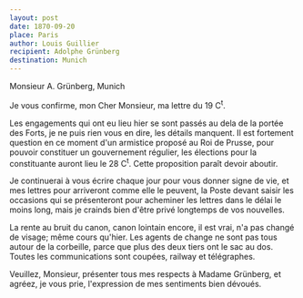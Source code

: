 ```yaml
---
layout: post
date: 1870-09-20
place: Paris
author: Louis Guillier
recipient: Adolphe Grünberg
destination: Munich
---
```


Monsieur A. Grünberg, Munich


Je vous confirme, mon Cher Monsieur, ma lettre du 19 C<sup>t</sup>.

Les engagements qui ont eu lieu hier se sont passés au dela de la portée des
Forts, je ne puis rien vous en dire, les détails manquent. Il est fortement
question en ce moment d'un armistice proposé au Roi de Prusse, pour pouvoir
constituer un gouvernement régulier, les élections pour la constituante auront
lieu le 28 C<sup>t</sup>. Cette proposition paraît devoir aboutir.

Je continuerai à vous écrire chaque jour pour vous donner signe de vie, et mes
lettres pour arriveront comme elle le peuvent, la Poste devant saisir les
occasions qui se présenteront pour acheminer les lettres dans le délai le moins
long, mais je crainds bien d'être privé longtemps de vos nouvelles.

La rente au bruit du canon, canon lointain encore, il est vrai, n'a pas changé
de visage; même cours qu'hier. Les agents de change ne sont pas tous autour de
la corbeille, parce que plus des deux tiers ont le sac au dos. Toutes les
communications sont coupées, railway et télégraphes.

Veuillez, Monsieur, présenter tous mes respects à Madame Grünberg, et agréez,
je vous prie, l'expression de mes sentiments bien dévoués.
